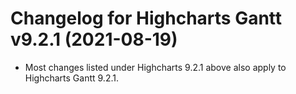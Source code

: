 # Changelog for Highcharts Gantt v9.2.1 (2021-08-19)

- Most changes listed under Highcharts 9.2.1 above also apply to Highcharts Gantt 9.2.1.
